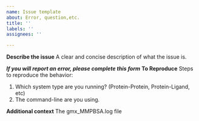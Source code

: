 ```yaml
---
name: Issue template
about: Error, question,etc.
title: ''
labels: ''
assignees: ''

---
```


**Describe the issue**
A clear and concise description of what the issue is.

**_If you will report an error, please complete this form_**
**To Reproduce**
Steps to reproduce the behavior:
1. Which system type are you running? (Protein-Protein, Protein-Ligand, etc)
2. The command-line are you using.

**Additional context**
The gmx_MMPBSA.log file
